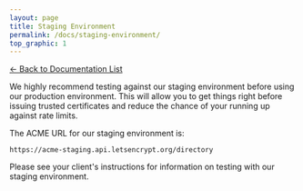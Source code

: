 ```yaml
---
layout: page
title: Staging Environment
permalink: /docs/staging-environment/
top_graphic: 1
---
```


[<- Back to Documentation List](/docs/)

We highly recommend testing against our staging environment before using our production environment. This will allow you to get things right before issuing trusted certificates and reduce the chance of your running up against rate limits.

The ACME URL for our staging environment is:

`https://acme-staging.api.letsencrypt.org/directory`

Please see your client's instructions for information on testing with our staging environment.
